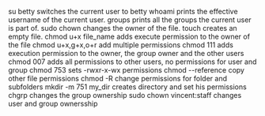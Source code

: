 su betty switches the current user to betty
whoami prints the effective username of the current user.
groups prints all the groups the current user is part of.
sudo chown changes the owner of the file.
touch creates an empty file.
chmod u+x file_name adds execute permission to the owner of the file
chmod u+x,g+x,o+r add multiple permissions
chmod 111 adds execution permission to the owner, the group owner and the other users
chmod 007 adds all permissions to other users, no permissions for user and group
chmod 753 sets -rwxr-x-wx permissions
chmod --reference copy other file permissions
chmod -R change permissions for folder and subfolders
mkdir -m 751 my_dir creates directory and set his permissions
chgrp changes the group ownership
sudo chown vincent:staff changes user and group ownersship
